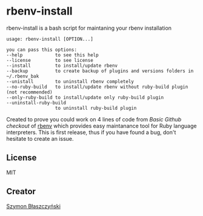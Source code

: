 rbenv-install
=============
rbenv-install is a bash script for maintaning your rbenv installation

	usage: rbenv-install [OPTION...]

	you can pass this options:
	--help            to see this help
	--license         to see license
	--install         to install/update rbenv
	--backup          to create backup of plugins and versions folders in ~/.rbenv_bak
	--unistall        to uninstall rbenv completely
	--no-ruby-build   to install/update rbenv without ruby-build plugin (not recommended)
	--only-ruby-build to install/update only ruby-build plugin
	--uninstall-ruby-build
    	              to uninstall ruby-build plugin

Created to prove you could work on 4 lines of code from *Basic Github checkout* of [rbenv] which provides easy maintanance tool for Ruby language interpreters. This is first release, thus if you have found a bug, don't hesitate to create an issue.

License
----

MIT

Creator
----

[Szymon Błaszczyński]

[rbenv]:https://github.com/sstephenson/rbenv
[Szymon Błaszczyński]:mailto:szymon.smok@gmail.com?subject=rbenv-install
